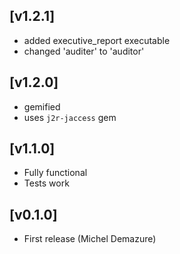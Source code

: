 ## [v1.2.1]
* added executive_report executable
* changed 'auditer' to 'auditor'

## [v1.2.0]
* gemified
* uses `j2r-jaccess` gem

## [v1.1.0]
* Fully functional
* Tests work

## [v0.1.0]
* First release (Michel Demazure)



